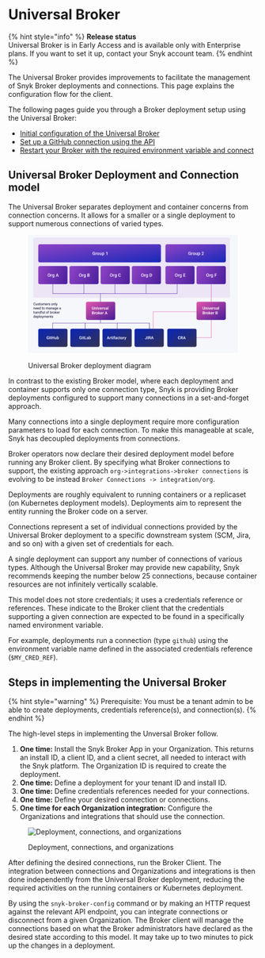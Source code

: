 # Universal Broker

{% hint style="info" %}
**Release status**\
Universal Broker is in Early Access and is available only with Enterprise plans. If you want to set it up, contact your Snyk account team.
{% endhint %}

The Universal Broker provides improvements to facilitate the management of Snyk Broker deployments and connections. This page explains the configuration flow for the client.&#x20;

The following pages guide you through a Broker deployment setup using the Universal Broker:

* [Initial configuration of the Universal Broker](initial-configuration-of-the-universal-broker.md)
* [Set up a GitHub connection using the API](set-up-a-github-connection-using-the-api.md)
* [Restart your Broker with the required environment variable and connect](restart-your-broker-with-the-required-environment-variable-and-connect.md)

## Universal Broker Deployment and Connection model <a href="#universal-broker-deployment-and-connection-model" id="universal-broker-deployment-and-connection-model"></a>

The Universal Broker separates deployment and container concerns from connection concerns. It allows for a smaller or a single deployment to support numerous connections of varied types.

<figure><img src="../../../.gitbook/assets/image 5 (3).png" alt=""><figcaption><p>Universal Broker deployment diagram</p></figcaption></figure>

In contrast to the existing Broker model, where each deployment and container supports only one connection type, Snyk is providing Broker deployments configured to support many connections in a set-and-forget approach.

Many connections into a single deployment require more configuration parameters to load for each connection. To make this manageable at scale, Snyk has decoupled deployments from connections.

Broker operators now declare their desired deployment model before running any Broker client. By specifying what Broker connections to support, the existing approach `org->integrations->broker connections` is evolving to be instead `Broker Connections -> integration/org`.

Deployments are roughly equivalent to running containers or a replicaset (on Kubernetes deployment models). Deployments aim to represent the entity running the Broker code on a server.

Connections represent a set of individual connections provided by the Universal Broker deployment to a specific downstream system (SCM, Jira, and so on) with a given set of credentials for each.

A single deployment can support any number of connections of various types. Although the Universal Broker may provide new capability, Snyk recommends keeping the number below 25 connections, because container resources are not infinitely vertically scalable.

This model does not store credentials; it uses a credentials reference or references. These indicate to the Broker client that the credentials supporting a given connection are expected to be found in a specifically named environment variable.

For example, deployments run a connection (type `github`) using the environment variable name defined in the associated credentials reference (`$MY_CRED_REF`).

## Steps in implementing the Universal Broker

{% hint style="warning" %}
Prerequisite: You must be a tenant admin to be able to create deployments, credentials reference(s), and connection(s).
{% endhint %}

The high-level steps in implementing the Unversal Broker follow.

1. **One time:** Install the Snyk Broker App in your Organization. This returns an install ID, a client ID, and a client secret, all needed to interact with the Snyk platform. The Organization ID is required to create the deployment.
2. **One time:** Define a deployment for your tenant ID and install ID.
3. **One time:** Define credentials references needed for your connections.
4. **One time:** Define your desired connection or connections.
5. **One time for each Organization integration:** Configure the Organizations and integrations that should use the connection.

<figure><img src="../../../.gitbook/assets/image 6.png" alt="Deployment, connections, and organizations"><figcaption><p>Deployment, connections, and organizations</p></figcaption></figure>

After defining the desired connections, run the Broker Client. The integration between connections and Organizations and integrations is then done independently from the Universal Broker deployment, reducing the required activities on the running containers or Kubernetes deployment.&#x20;

By using the `snyk-broker-config` command or by making an HTTP request against the relevant API endpoint, you can integrate connections or disconnect from a given Organization. The Broker client will manage the connections based on what the Broker administrators have declared as the desired state according to this model. It may take up to two minutes to pick up the changes in a deployment.&#x20;
